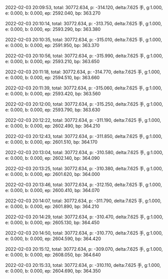 2022-02-03 20:09:53, total: 30772.634, p: -314.120, delta:7.625 手, g:1.000, e: 0.000, b: 0.000, ep: 2592.040, bp: 363.270

2022-02-03 20:10:14, total: 30772.634, p: -313.750, delta:7.625 手, g:1.000, e: 0.000, b: 0.000, ep: 2593.290, bp: 363.380

2022-02-03 20:10:35, total: 30772.634, p: -315.010, delta:7.625 手, g:1.000, e: 0.000, b: 0.000, ep: 2591.950, bp: 363.370

2022-02-03 20:10:56, total: 30772.634, p: -315.990, delta:7.625 手, g:1.000, e: 0.000, b: 0.000, ep: 2593.210, bp: 363.650

2022-02-03 20:11:18, total: 30772.634, p: -314.770, delta:7.625 手, g:1.000, e: 0.000, b: 0.000, ep: 2594.510, bp: 363.660

2022-02-03 20:11:39, total: 30772.634, p: -315.060, delta:7.625 手, g:1.000, e: 0.000, b: 0.000, ep: 2593.420, bp: 363.560

2022-02-03 20:12:00, total: 30772.634, p: -315.250, delta:7.625 手, g:1.000, e: 0.000, b: 0.000, ep: 2593.790, bp: 363.630

2022-02-03 20:12:22, total: 30772.634, p: -311.190, delta:7.625 手, g:1.000, e: 0.000, b: 0.000, ep: 2602.490, bp: 364.210

2022-02-03 20:12:43, total: 30772.634, p: -311.850, delta:7.625 手, g:1.000, e: 0.000, b: 0.000, ep: 2601.510, bp: 364.170

2022-02-03 20:13:04, total: 30772.634, p: -310.580, delta:7.625 手, g:1.000, e: 0.000, b: 0.000, ep: 2602.140, bp: 364.090

2022-02-03 20:13:25, total: 30772.634, p: -310.380, delta:7.625 手, g:1.000, e: 0.000, b: 0.000, ep: 2601.620, bp: 364.000

2022-02-03 20:13:46, total: 30772.634, p: -312.150, delta:7.625 手, g:1.000, e: 0.000, b: 0.000, ep: 2600.410, bp: 364.070

2022-02-03 20:14:07, total: 30772.634, p: -311.790, delta:7.625 手, g:1.000, e: 0.000, b: 0.000, ep: 2601.890, bp: 364.210

2022-02-03 20:14:29, total: 30772.634, p: -310.470, delta:7.625 手, g:1.000, e: 0.000, b: 0.000, ep: 2605.130, bp: 364.450

2022-02-03 20:14:50, total: 30772.634, p: -310.770, delta:7.625 手, g:1.000, e: 0.000, b: 0.000, ep: 2604.590, bp: 364.420

2022-02-03 20:15:12, total: 30772.634, p: -309.070, delta:7.625 手, g:1.000, e: 0.000, b: 0.000, ep: 2608.050, bp: 364.640

2022-02-03 20:15:33, total: 30772.634, p: -310.110, delta:7.625 手, g:1.000, e: 0.000, b: 0.000, ep: 2604.690, bp: 364.350
